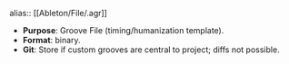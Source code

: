alias:: [[Ableton/File/.agr]]

- **Purpose**: Groove File (timing/humanization template).
- **Format**: binary.
- **Git**: Store if custom grooves are central to project; diffs not possible.
